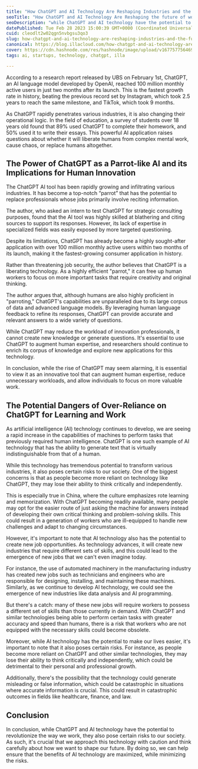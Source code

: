 ```yaml
---
title: "How ChatGPT and AI Technology Are Reshaping Industries and the Future of Work"
seoTitle: "How ChatGPT and AI Technology Are Reshaping the future of work"
seoDescription: "while ChatGPT and AI technology have the potential to revolutionize the way we work, they also pose certain risks to our society."
datePublished: Tue Feb 28 2023 15:00:39 GMT+0000 (Coordinated Universal Time)
cuid: cleodlt2w02qgn5nvbgsu3qo3
slug: how-chatgpt-and-ai-technology-are-reshaping-industries-and-the-future-of-work
canonical: https://blog.illacloud.com/how-chatgpt-and-ai-technology-are-reshaping-industries-and-the-future-of-work/
cover: https://cdn.hashnode.com/res/hashnode/image/upload/v1677577564690/11fb86a8-71c7-480d-986e-5b7ac0112b39.png
tags: ai, startups, technology, chatgpt, illa

---
```


According to a research report released by UBS on February 1st, ChatGPT, an AI language model developed by OpenAI, reached 100 million monthly active users in just two months after its launch. This is the fastest growth rate in history, beating the previous record set by Instagram, which took 2.5 years to reach the same milestone, and TikTok, which took 9 months.

As ChatGPT rapidly penetrates various industries, it is also changing their operational logic. In the field of education, a survey of students over 18 years old found that 89% used ChatGPT to complete their homework, and 50% used it to write their essays. This powerful AI application raises questions about whether it will liberate humans from complex mental work, cause chaos, or replace humans altogether.

## The Power of ChatGPT as a Parrot-like AI and its Implications for Human Innovation

The ChatGPT AI tool has been rapidly growing and infiltrating various industries. It has become a top-notch “parrot” that has the potential to replace professionals whose jobs primarily involve reciting information.

The author, who asked an intern to test ChatGPT for strategic consulting purposes, found that the AI tool was highly skilled at blathering and citing sources to support its responses. However, its lack of expertise in specialized fields was easily exposed by more targeted questioning.

Despite its limitations, ChatGPT has already become a highly sought-after application with over 100 million monthly active users within two months of its launch, making it the fastest-growing consumer application in history.

Rather than threatening job security, the author believes that ChatGPT is a liberating technology. As a highly efficient "parrot," it can free up human workers to focus on more important tasks that require creativity and original thinking.

The author argues that, although humans are also highly proficient in "parroting," ChatGPT's capabilities are unparalleled due to its large corpus of data and advanced language models. By leveraging human language feedback to refine its responses, ChatGPT can provide accurate and relevant answers to a wide variety of questions.

While ChatGPT may reduce the workload of innovation professionals, it cannot create new knowledge or generate questions. It's essential to use ChatGPT to augment human expertise, and researchers should continue to enrich its corpus of knowledge and explore new applications for this technology.

In conclusion, while the rise of ChatGPT may seem alarming, it is essential to view it as an innovative tool that can augment human expertise, reduce unnecessary workloads, and allow individuals to focus on more valuable work.

## The Potential Dangers of Over-Reliance on ChatGPT for Learning and Work

As artificial intelligence (AI) technology continues to develop, we are seeing a rapid increase in the capabilities of machines to perform tasks that previously required human intelligence. ChatGPT is one such example of AI technology that has the ability to generate text that is virtually indistinguishable from that of a human.

While this technology has tremendous potential to transform various industries, it also poses certain risks to our society. One of the biggest concerns is that as people become more reliant on technology like ChatGPT, they may lose their ability to think critically and independently.

This is especially true in China, where the culture emphasizes rote learning and memorization. With ChatGPT becoming readily available, many people may opt for the easier route of just asking the machine for answers instead of developing their own critical thinking and problem-solving skills. This could result in a generation of workers who are ill-equipped to handle new challenges and adapt to changing circumstances.

However, it's important to note that AI technology also has the potential to create new job opportunities. As technology advances, it will create new industries that require different sets of skills, and this could lead to the emergence of new jobs that we can't even imagine today.

For instance, the use of automated machinery in the manufacturing industry has created new jobs such as technicians and engineers who are responsible for designing, installing, and maintaining these machines. Similarly, as we continue to develop AI technology, we could see the emergence of new industries like data analysis and AI programming.

But there's a catch: many of these new jobs will require workers to possess a different set of skills than those currently in demand. With ChatGPT and similar technologies being able to perform certain tasks with greater accuracy and speed than humans, there is a risk that workers who are not equipped with the necessary skills could become obsolete.

Moreover, while AI technology has the potential to make our lives easier, it's important to note that it also poses certain risks. For instance, as people become more reliant on ChatGPT and other similar technologies, they may lose their ability to think critically and independently, which could be detrimental to their personal and professional growth.

Additionally, there's the possibility that the technology could generate misleading or false information, which could be catastrophic in situations where accurate information is crucial. This could result in catastrophic outcomes in fields like healthcare, finance, and law.

## Conclusion

In conclusion, while ChatGPT and AI technology have the potential to revolutionize the way we work, they also pose certain risks to our society. As such, it's crucial that we approach this technology with caution and think carefully about how we want to shape our future. By doing so, we can help ensure that the benefits of AI technology are maximized, while minimizing the risks.